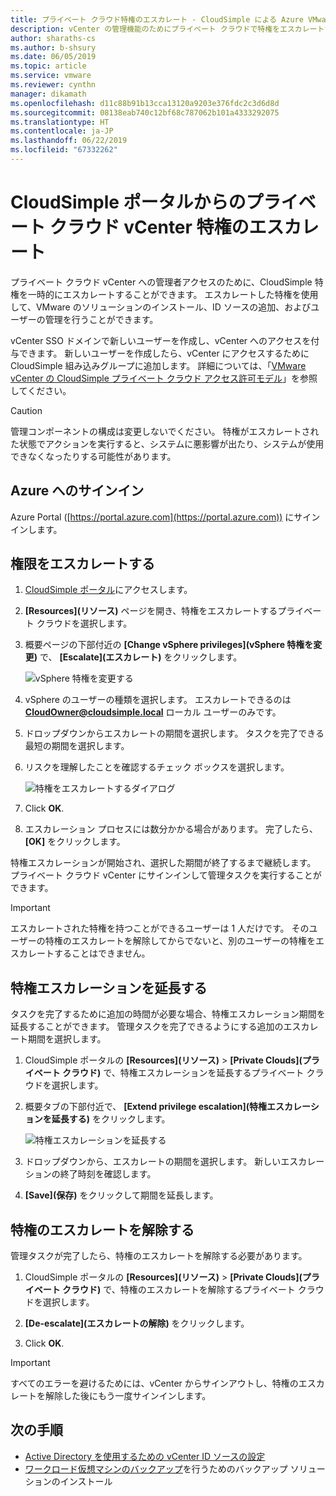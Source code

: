 ```yaml
---
title: プライベート クラウド特権のエスカレート - CloudSimple による Azure VMware ソリューション
description: vCenter の管理機能のためにプライベート クラウドで特権をエスカレートする方法について説明します
author: sharaths-cs
ms.author: b-shsury
ms.date: 06/05/2019
ms.topic: article
ms.service: vmware
ms.reviewer: cynthn
manager: dikamath
ms.openlocfilehash: d11c88b91b13cca13120a9203e376fdc2c3d6d8d
ms.sourcegitcommit: 08138eab740c12bf68c787062b101a4333292075
ms.translationtype: HT
ms.contentlocale: ja-JP
ms.lasthandoff: 06/22/2019
ms.locfileid: "67332262"
---
```

# <a name="escalate-private-cloud-vcenter-privileges-from-the-cloudsimple-portal"></a>CloudSimple ポータルからのプライベート クラウド vCenter 特権のエスカレート 

プライベート クラウド vCenter への管理者アクセスのために、CloudSimple 特権を一時的にエスカレートすることができます。  エスカレートした特権を使用して、VMware のソリューションのインストール、ID ソースの追加、およびユーザーの管理を行うことができます。

vCenter SSO ドメインで新しいユーザーを作成し、vCenter へのアクセスを付与できます。  新しいユーザーを作成したら、vCenter にアクセスするために CloudSimple 組み込みグループに追加します。  詳細については、「[VMware vCenter の CloudSimple プライベート クラウド アクセス許可モデル](https://docs.azure.cloudsimple.com/learn-private-cloud-permissions/)」を参照してください。

> [!CAUTION]
> 管理コンポーネントの構成は変更しないでください。 特権がエスカレートされた状態でアクションを実行すると、システムに悪影響が出たり、システムが使用できなくなったりする可能性があります。

## <a name="sign-in-to-azure"></a>Azure へのサインイン

Azure Portal ([https://portal.azure.com](https://portal.azure.com)) にサインインします。

## <a name="escalate-privileges"></a>権限をエスカレートする

1. [CloudSimple ポータル](access-cloudsimple-portal.md)にアクセスします。

2. **[Resources]\(リソース\)** ページを開き、特権をエスカレートするプライベート クラウドを選択します。

3. 概要ページの下部付近の **[Change vSphere privileges]\(vSphere 特権を変更\)** で、 **[Escalate]\(エスカレート\)** をクリックします。

    ![vSphere 特権を変更する](media/escalate-private-cloud-privilege.png)

4. vSphere のユーザーの種類を選択します。  エスカレートできるのは **CloudOwner@cloudsimple.local** ローカル ユーザーのみです。

5. ドロップダウンからエスカレートの期間を選択します。 タスクを完了できる最短の期間を選択します。

6. リスクを理解したことを確認するチェック ボックスを選択します。

    ![特権をエスカレートするダイアログ](media/escalate-private-cloud-privilege-dialog.png)

7. Click **OK**.

8. エスカレーション プロセスには数分かかる場合があります。 完了したら、 **[OK]** をクリックします。

特権エスカレーションが開始され、選択した期間が終了するまで継続します。  プライベート クラウド vCenter にサインインして管理タスクを実行することができます。

> [!IMPORTANT]
> エスカレートされた特権を持つことができるユーザーは 1 人だけです。  そのユーザーの特権のエスカレートを解除してからでないと、別のユーザーの特権をエスカレートすることはできません。

## <a name="extend-privilege-escalation"></a>特権エスカレーションを延長する

タスクを完了するために追加の時間が必要な場合、特権エスカレーション期間を延長することができます。  管理タスクを完了できるようにする追加のエスカレート期間を選択します。

1. CloudSimple ポータルの **[Resources]\(リソース\)**  >  **[Private Clouds]\(プライベート クラウド\)** で、特権エスカレーションを延長するプライベート クラウドを選択します。

2. 概要タブの下部付近で、 **[Extend privilege escalation]\(特権エスカレーションを延長する\)** をクリックします。

    ![特権エスカレーションを延長する](media/de-escalate-private-cloud-privilege.png)

3. ドロップダウンから、エスカレートの期間を選択します。 新しいエスカレーションの終了時刻を確認します。

4. **[Save]\(保存\)** をクリックして期間を延長します。

## <a name="de-escalate-privileges"></a>特権のエスカレートを解除する

管理タスクが完了したら、特権のエスカレートを解除する必要があります。  

1. CloudSimple ポータルの **[Resources]\(リソース\)**  >  **[Private Clouds]\(プライベート クラウド\)** で、特権のエスカレートを解除するプライベート クラウドを選択します。

2. **[De-escalate]\(エスカレートの解除\)** をクリックします。

3. Click **OK**.

> [!IMPORTANT]
> すべてのエラーを避けるためには、vCenter からサインアウトし、特権のエスカレートを解除した後にもう一度サインインします。

## <a name="next-steps"></a>次の手順

* [Active Directory を使用するための vCenter ID ソースの設定](https://docs.azure.cloudsimple.com/set-vcenter-identity/)
* [ワークロード仮想マシンのバックアップ](https://docs.azure.cloudsimple.com/backup-workloads-veeam/)を行うためのバックアップ ソリューションのインストール